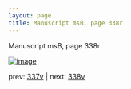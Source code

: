 ```yaml
---
layout: page
title: Manuscript msB, page 338r
---
```


Manuscript msB, page 338r

[![image](http://www.homermultitext.org/iipsrv?OBJ=IIP,1.0&FIF=/project/homer/pyramidal/deepzoom/hmt/vbbifolio/pending/vb_337v_338r.tif&WID=100&CVT=JPEG)](http://www.homermultitext.org/ict2/?urn=urn:cite2:hmt:vbbifolio.pending:vb_337v_338r)

prev:  [337v](../337v) | next:  [338v](../338v)

